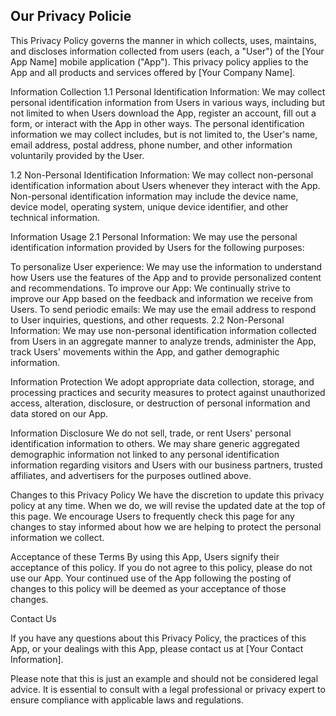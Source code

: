 ## Our Privacy Policie
This Privacy Policy governs the manner in which  collects, uses, maintains, and discloses information collected from users (each, a "User") of the [Your App Name] mobile application ("App"). This privacy policy applies to the App and all products and services offered by [Your Company Name].

Information Collection
1.1 Personal Identification Information:
We may collect personal identification information from Users in various ways, including but not limited to when Users download the App, register an account, fill out a form, or interact with the App in other ways. The personal identification information we may collect includes, but is not limited to, the User's name, email address, postal address, phone number, and other information voluntarily provided by the User.

1.2 Non-Personal Identification Information:
We may collect non-personal identification information about Users whenever they interact with the App. Non-personal identification information may include the device name, device model, operating system, unique device identifier, and other technical information.

Information Usage
2.1 Personal Information:
We may use the personal identification information provided by Users for the following purposes:

To personalize User experience: We may use the information to understand how Users use the features of the App and to provide personalized content and recommendations.
To improve our App: We continually strive to improve our App based on the feedback and information we receive from Users.
To send periodic emails: We may use the email address to respond to User inquiries, questions, and other requests.
2.2 Non-Personal Information:
We may use non-personal identification information collected from Users in an aggregate manner to analyze trends, administer the App, track Users' movements within the App, and gather demographic information.

Information Protection
We adopt appropriate data collection, storage, and processing practices and security measures to protect against unauthorized access, alteration, disclosure, or destruction of personal information and data stored on our App.

Information Disclosure
We do not sell, trade, or rent Users' personal identification information to others. We may share generic aggregated demographic information not linked to any personal identification information regarding visitors and Users with our business partners, trusted affiliates, and advertisers for the purposes outlined above.

Changes to this Privacy Policy
We have the discretion to update this privacy policy at any time. When we do, we will revise the updated date at the top of this page. We encourage Users to frequently check this page for any changes to stay informed about how we are helping to protect the personal information we collect.

Acceptance of these Terms
By using this App, Users signify their acceptance of this policy. If you do not agree to this policy, please do not use our App. Your continued use of the App following the posting of changes to this policy will be deemed as your acceptance of those changes.

Contact Us

If you have any questions about this Privacy Policy, the practices of this App, or your dealings with this App, please contact us at [Your Contact Information].

Please note that this is just an example and should not be considered legal advice. It is essential to consult with a legal professional or privacy expert to ensure compliance with applicable laws and regulations.
